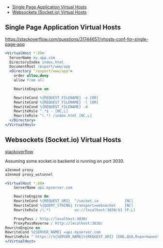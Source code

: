 - [Single Page Application Virtual Hosts](#single-page-application-virtual-hosts)
- [Websockets (Socket.io) Virtual Hosts](#websockets-socket-io-virtual-hosts)

## Single Page Application Virtual Hosts

https://stackoverflow.com/questions/31744657/vhosts-conf-for-single-page-app

```apache
<VirtualHost *:80>
  ServerName my.app.com
  DirectoryIndex index.html
  DocumentRoot /export/www/app
  <Directory "/export/www/app">
    order allow,deny
    allow from all

    RewriteEngine on

    RewriteCond %{REQUEST_FILENAME} -s [OR]
    RewriteCond %{REQUEST_FILENAME} -l [OR]
    RewriteCond %{REQUEST_FILENAME} -d
    RewriteRule ^.*$ - [NC,L]
    RewriteRule ^(.*) /index.html [NC,L]
  </Directory>
</VirtualHost>
```


## Websockets (Socket.io) Virtual Hosts

[stackoverflow](https://stackoverflow.com/questions/27526281/websockets-and-apache-proxy-how-to-configure-mod-proxy-wstunnel/27534443#27534443
)

Assuming some socket.io backend is running on port 3030.

```bash
a2enmod proxy
a2enmod proxy_wstunnel
```


```apache
<VirtualHost *:80>
    ServerName api.myserver.com

    RewriteEngine On
    RewriteCond %{REQUEST_URI}  ^/socket.io            [NC]
    RewriteCond %{QUERY_STRING} transport=websocket    [NC]
    RewriteRule /(.*)           ws://localhost:3030/$1 [P,L]

    ProxyPass / http://localhost:3030/
    ProxyPassReverse / http://localhost:3030/
RewriteEngine on
RewriteCond %{SERVER_NAME} =api.myserver.com
RewriteRule ^ https://%{SERVER_NAME}%{REQUEST_URI} [END,QSA,R=permanent]
</VirtualHost>
```
